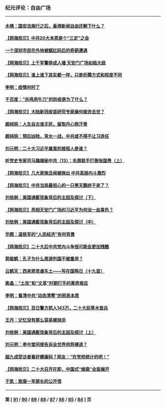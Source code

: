 ### 纪元评论：自由广场
---
#### [木棈：国安法施行之后，香港新闻自由还剩下什么？](../../pages/nsc993/n13844393.md) 
#### [【网海拾贝】中共20大本质是个“三定”之会](../../pages/nsc993/n13843708.md) 
#### [一个深圳市民在外地被赋红码后的奇葩遭遇](../../pages/nsc993/n13843303.md) 
#### [【网海拾贝】上千军警排成人墙 天安门广场如临大敌](../../pages/nsc993/n13842741.md) 
#### [【网海拾贝】谁上谁下其实都一样，只是折腾方式和程度不同](../../pages/nsc993/n13841688.md) 
#### [李明：疫情何时了](../../pages/nsc993/n13841552.md) 
#### [千百度：“杀鸡用牛刀”的防疫是为了什么？](../../pages/nsc993/n13841280.md) 
#### [【网海拾贝】大陆新冠疫苗研究专家缘何接连去世？](../../pages/nsc993/n13840897.md) 
#### [颜纯钩：人生自古谁无死，留取丹心照汗青](../../pages/nsc993/n13840525.md) 
#### [颜纯钩：预后凶险，背水一战，中共或不得不让习连任](../../pages/nsc993/n13840503.md) 
#### [刘元明：二十大习近平属意的接班人是谁？](../../pages/nsc993/n13840433.md) 
#### [听党史专家司马璐揭秘中共（13）：毛周联手打倒张国焘（上）](../../pages/nsc993/n13839929.md) 
#### [【网海拾贝】几大家族丑闻被抛出 中共高层内斗激烈](../../pages/nsc993/n13839902.md) 
#### [【网海拾贝】中共当局最担心的一只黑天鹅终于来了？](../../pages/nsc993/n13838947.md) 
#### [刘依俐：美国通膨现象背后的主因及探讨（下）](../../pages/nsc993/n13839273.md) 
#### [【网海拾贝】亮相天安门广场的习近平为何没一丝喜色？](../../pages/nsc993/n13838591.md) 
#### [刘依俐：美国通膨现象背后的主因及探讨（中）](../../pages/nsc993/n13838520.md) 
#### [华颇：温铁军的“人民经济”有何背景](../../pages/nsc993/n13838276.md) 
#### [【网海拾贝】二十大后中共党内斗争很可能会更加残酷](../../pages/nsc993/n13837774.md) 
#### [郭振鹤：孔子为什么周游列国不被重用？](../../pages/nsc993/n13837726.md) 
#### [云鹤天：西来邪灵虐东土——写在国殇日（十九首）](../../pages/nsc993/n13837707.md) 
#### [紫晶：“土改”和“文革”时期打手的离奇报应](../../pages/nsc993/n13837632.md) 
#### [李明：看清中共“动态清零”的邪恶本质](../../pages/nsc993/n13837504.md) 
#### [【网海拾贝】百日警方抓人143万，二十大前草木皆兵](../../pages/nsc993/n13837138.md) 
#### [王丹：记忆没有那么容易被抹杀](../../pages/nsc993/n13837054.md) 
#### [刘依俐：美国通膨现象背后的主因及探讨（上）](../../pages/nsc993/n13836940.md) 
#### [刘元明：李中堂间接告诉全世界他将裸退？](../../pages/nsc993/n13836840.md) 
#### [超九成受访者看好健康码？网友：“在党校统计的吧！”](../../pages/nsc993/n13836617.md) 
#### [【网海拾贝】二十大召开在即，中国式“维稳”全面展开](../../pages/nsc993/n13836321.md) 
#### [于凯：致唐一军部长的公开信](../../pages/nsc993/n13836331.md) 

---
#### 第 [ [91](./91.md) / [90](./90.md) / [89](./89.md) / [88](./88.md) / [87](./87.md) / [86](./86.md) / [85](./85.md) / [84](./84.md) ] 页
